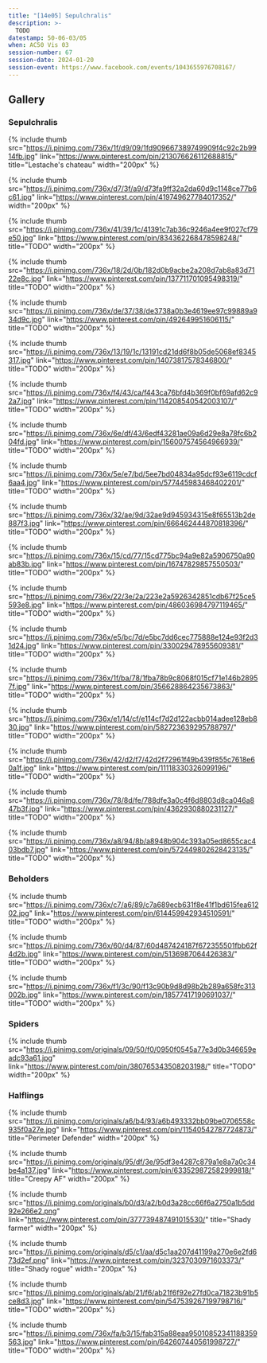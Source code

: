 ```yaml
---
title: "[14e05] Sepulchralis"
description: >-
  TODO
datestamp: 50-06-03/05
when: AC50 Vis 03
session-number: 67
session-date: 2024-01-20
session-event: https://www.facebook.com/events/1043655976708167/
---
```


## Gallery

### Sepulchralis

{% include thumb
src="https://i.pinimg.com/736x/1f/d9/09/1fd909667389749909f4c92c2b9914fb.jpg"
link="https://www.pinterest.com/pin/213076626112688815/"
title="Lestache's chateau"
width="200px" %}

{% include thumb
  src="https://i.pinimg.com/736x/d7/3f/a9/d73fa9ff32a2da60d9c1148ce77b6c61.jpg"
  link="https://www.pinterest.com/pin/419749627784017352/"
  width="200px" %}

{% include thumb
  src="https://i.pinimg.com/736x/41/39/1c/41391c7ab36c9246a4ee9f027cf79e50.jpg"
  link="https://www.pinterest.com/pin/834362268478598248/"
  title="TODO"
  width="200px" %}

{% include thumb
  src="https://i.pinimg.com/736x/18/2d/0b/182d0b9acbe2a208d7ab8a83d7122e8c.jpg"
  link="https://www.pinterest.com/pin/137711701095498319/"
  title="TODO"
  width="200px" %}

{% include thumb
  src="https://i.pinimg.com/736x/de/37/38/de3738a0b3e4619ee97c99889a934d9c.jpg"
  link="https://www.pinterest.com/pin/492649951606115/"
  title="TODO"
  width="200px" %}

{% include thumb
  src="https://i.pinimg.com/736x/13/19/1c/13191cd21dd6f8b05de5068ef8345317.jpg"
  link="https://www.pinterest.com/pin/14073817578346800/"
  title="TODO"
  width="200px" %}

{% include thumb
  src="https://i.pinimg.com/736x/f4/43/ca/f443ca76bfd4b369f0bf69afd62c92a7.jpg"
  link="https://www.pinterest.com/pin/114208540542003107/"
  title="TODO"
  width="200px" %}

{% include thumb
  src="https://i.pinimg.com/736x/6e/df/43/6edf43281ae09a6d29e8a78fc6b204fd.jpg"
  link="https://www.pinterest.com/pin/156007574564966939/"
  title="TODO"
  width="200px" %}

{% include thumb
  src="https://i.pinimg.com/736x/5e/e7/bd/5ee7bd04834a95dcf93e6119cdcf6aa4.jpg"
  link="https://www.pinterest.com/pin/577445983468402201/"
  title="TODO"
  width="200px" %}

{% include thumb
  src="https://i.pinimg.com/736x/32/ae/9d/32ae9d945934315e8f65513b2de887f3.jpg"
  link="https://www.pinterest.com/pin/666462444870818396/"
  title="TODO"
  width="200px" %}

{% include thumb
  src="https://i.pinimg.com/736x/15/cd/77/15cd775bc94a9e82a5906750a90ab83b.jpg"
  link="https://www.pinterest.com/pin/16747829857550503/"
  title="TODO"
  width="200px" %}

{% include thumb
  src="https://i.pinimg.com/736x/22/3e/2a/223e2a5926342851cdb67f25ce5593e8.jpg"
  link="https://www.pinterest.com/pin/486036984797119465/"
  title="TODO"
  width="200px" %}

{% include thumb
  src="https://i.pinimg.com/736x/e5/bc/7d/e5bc7dd6cec775888e124e93f2d31d24.jpg"
  link="https://www.pinterest.com/pin/330029478955609381/"
  title="TODO"
  width="200px" %}

{% include thumb
  src="https://i.pinimg.com/736x/1f/ba/78/1fba78b9c8068f015cf71e146b28957f.jpg"
  link="https://www.pinterest.com/pin/356628864235673863/"
  title="TODO"
  width="200px" %}

{% include thumb
  src="https://i.pinimg.com/736x/e1/14/cf/e114cf7d2d122acbb014adee128eb830.jpg"
  link="https://www.pinterest.com/pin/582723639295788797/"
  title="TODO"
  width="200px" %}

{% include thumb
  src="https://i.pinimg.com/736x/42/d2/f7/42d2f72961f49b439f855c7618e60a1f.jpg"
  link="https://www.pinterest.com/pin/11118330326099196/"
  title="TODO"
  width="200px" %}

{% include thumb
  src="https://i.pinimg.com/736x/78/8d/fe/788dfe3a0c4f6d8803d8ca046a847b3f.jpg"
  link="https://www.pinterest.com/pin/4362930880231127/"
  title="TODO"
  width="200px" %}

{% include thumb
  src="https://i.pinimg.com/736x/a8/94/8b/a8948b904c393a05ed8655cac403bdb7.jpg"
  link="https://www.pinterest.com/pin/572449802628423135/"
  title="TODO"
  width="200px" %}

### Beholders

{% include thumb
  src="https://i.pinimg.com/736x/c7/a6/89/c7a689ecb631f8e41f1bd615fea61202.jpg"
  link="https://www.pinterest.com/pin/614459942934510591/"
  title="TODO"
  width="200px" %}

{% include thumb
  src="https://i.pinimg.com/736x/60/d4/87/60d487424187f672355501fbb62f4d2b.jpg"
  link="https://www.pinterest.com/pin/5136987064426383/"
  title="TODO"
  width="200px" %}

{% include thumb
  src="https://i.pinimg.com/736x/f1/3c/90/f13c90b9d8d98b2b289a658fc313002b.jpg"
  link="https://www.pinterest.com/pin/18577417190691037/"
  title="TODO"
  width="200px" %}

### Spiders

{% include thumb
  src="https://i.pinimg.com/originals/09/50/f0/0950f0545a77e3d0b346659eadc93a61.jpg"
  link="https://www.pinterest.com/pin/380765343508203198/"
  title="TODO"
  width="200px" %}

### Halflings

{% include thumb
  src="https://i.pinimg.com/originals/a6/b4/93/a6b493332bb09be0706558c935f0a27e.jpg"
  link="https://www.pinterest.com/pin/11540542787724873/"
  title="Perimeter Defender"
  width="200px" %}

{% include thumb
  src="https://i.pinimg.com/originals/95/df/3e/95df3e4287c879a1e8a7a0c34be4a137.jpg"
  link="https://www.pinterest.com/pin/633529872582999818/"
  title="Creepy AF"
  width="200px" %}

{% include thumb
  src="https://i.pinimg.com/originals/b0/d3/a2/b0d3a28cc66f6a2750a1b5dd92e266e2.png"
  link="https://www.pinterest.com/pin/377739487491015530/"
  title="Shady farmer"
  width="200px" %}

{% include thumb
  src="https://i.pinimg.com/originals/d5/c1/aa/d5c1aa207d41199a270e6e2fd673d2ef.png"
  link="https://www.pinterest.com/pin/3237030971603373/"
  title="Shady rogue"
  width="200px" %}

{% include thumb
  src="https://i.pinimg.com/originals/ab/21/f6/ab21f6f92e27fd0ca71823b91b5ce8d3.jpg"
  link="https://www.pinterest.com/pin/547539267199798716/"
  title="TODO"
  width="200px" %}

{% include thumb
  src="https://i.pinimg.com/736x/fa/b3/15/fab315a88eaa95010852341188359563.jpg"
  link="https://www.pinterest.com/pin/642607440561998727/"
  title="TODO"
  width="200px" %}
